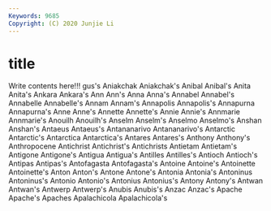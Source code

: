 ```yaml
---
Keywords: 9685
Copyright: (C) 2020 Junjie Li
---
```


# title

Write contents here!!!
gus's 
Aniakchak 
Aniakchak's 
Anibal 
Anibal's
Anita 
Anita's 
Ankara 
Ankara's 
Ann 
Ann's 
Anna 
Anna's 
Annabel 
Annabel's
Annabelle 
Annabelle's 
Annam 
Annam's 
Annapolis 
Annapolis's 
Annapurna 
Annapurna's 
Anne 
Anne's
Annette 
Annette's 
Annie 
Annie's 
Annmarie 
Annmarie's 
Anouilh 
Anouilh's 
Anselm 
Anselm's
Anselmo 
Anselmo's 
Anshan 
Anshan's 
Antaeus 
Antaeus's 
Antananarivo 
Antananarivo's 
Antarctic 
Antarctic's
Antarctica 
Antarctica's 
Antares 
Antares's 
Anthony 
Anthony's 
Anthropocene 
Antichrist 
Antichrist's 
Antichrists
Antietam 
Antietam's 
Antigone 
Antigone's 
Antigua 
Antigua's 
Antilles 
Antilles's 
Antioch 
Antioch's
Antipas 
Antipas's 
Antofagasta 
Antofagasta's 
Antoine 
Antoine's 
Antoinette 
Antoinette's 
Anton 
Anton's
Antone 
Antone's 
Antonia 
Antonia's 
Antoninus 
Antoninus's 
Antonio 
Antonio's 
Antonius 
Antonius's
Antony 
Antony's 
Antwan 
Antwan's 
Antwerp 
Antwerp's 
Anubis 
Anubis's 
Anzac 
Anzac's
Apache 
Apache's 
Apaches 
Apalachicola 
Apalachicola's 
